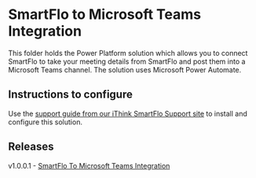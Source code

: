# SmartFlo to Microsoft Teams Integration
This folder holds the Power Platform solution which allows you to connect SmartFlo to take your meeting details from SmartFlo and post them into a Microsoft Teams channel.
The solution uses Microsoft Power Automate.

## Instructions to configure
Use the [support guide from our iThink SmartFlo Support site](https://ithink365.freshdesk.com/support/solutions/articles/77000583609) to install and configure this solution.

## Releases

v1.0.0.1 - [SmartFlo To Microsoft Teams Integration](./SmartFlotoMicrosoftTeamsIntegration_1_0_0_1_managed.zip)

